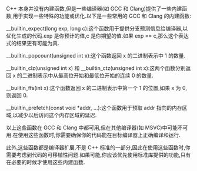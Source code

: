 C++ 本身并没有内建函数,但是一些编译器(如 GCC 和 Clang)提供了一些内建函数,用于实现一些特殊的功能或优化.以下是一些常用的 GCC 和 Clang 的内建函数:

__builtin_expect(long exp, long c):这个函数用于提供分支预测信息给编译器,以优化生成的代码.exp 是你预计的值,c 是你期望的值.如果 exp == c,那么这个表达式的结果更有可能为真.

__builtin_popcount(unsigned int x):这个函数返回 x 的二进制表示中 1 的数量.

__builtin_clz(unsigned int x) 和 __builtin_ctz(unsigned int x):这两个函数分别返回 x 的二进制表示中从最高位开始和最低位开始的连续 0 的数量.

__builtin_ffs(int x):这个函数返回 x 的二进制表示中第一个 1 的位置,如果 x 为 0,则返回 0.

__builtin_prefetch(const void *addr, ...):这个函数用于预取 addr 指向的内存区域,以减少以后访问这个内存区域的延迟.

以上这些函数在 GCC 和 Clang 中都可用,但在其他编译器(如 MSVC)中可能不可用.在使用这些函数时,你需要确保你的代码能在目标编译器上正确编译和运行.

此外,这些函数都是编译器扩展,不是 C++ 标准的一部分,因此在使用这些函数时,你需要考虑到代码的可移植性问题.如果可能,你应该优先使用标准库提供的功能,只有在必要的时候才使用这些内建函数.